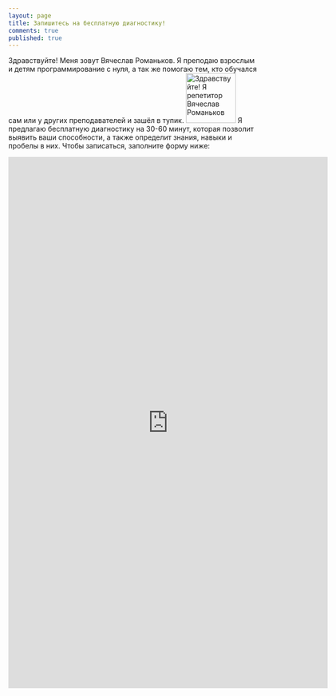 ```yaml
---
layout: page
title: Запишитесь на бесплатную диагностику!
comments: true
published: true
---
```

Здравствуйте! Меня зовут Вячеслав Романьков. Я преподаю взрослым и детям программирование с нуля, а так же помогаю тем, кто обучался сам или у других преподавателей и зашёл в тупик.
<img width = "100px" src="https://vrom1990.ru/images/myphoto.jpg" alt="Здравствуйте! Я репетитор Вячеслав Романьков">
Я предлагаю бесплатную диагностику на 30-60 минут, которая позволит выявить ваши способности, а также определит знания, навыки и пробелы в них. Чтобы записаться, заполните форму ниже:

<iframe src="https://docs.google.com/forms/d/e/1FAIpQLScJwC8RqQiZcc2UfhGlAB1N2kb1vTEz59fDEwhoDhus4_vx6Q/viewform?embedded=true" width="640" height="1065" frameborder="0" marginheight="0" marginwidth="0">Загрузка…</iframe>
